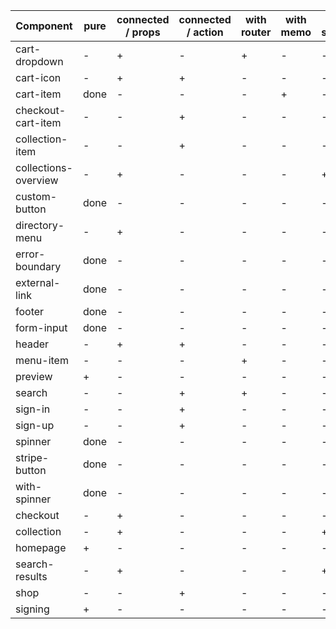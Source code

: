 | Component            |   pure    | connected / props | connected / action | with router | with memo | with spinner |
| -------------------- | --------- | ----------------- | ------------------ | ----------- | --------- | ------------ |
| cart-dropdown        |     -     |         +         |          -         |      +      |     -     |       -      |
| cart-icon            |     -     |         +         |          +         |      -      |     -     |       -      |
| cart-item            |   done    |         -         |          -         |      -      |     +     |       -      |
| checkout-cart-item   |     -     |         -         |          +         |      -      |     -     |       -      |
| collection-item      |     -     |         -         |          +         |      -      |     -     |       -      |
| collections-overview |     -     |         +         |          -         |      -      |     -     |       +      |
| custom-button        |   done    |         -         |          -         |      -      |     -     |       -      |
| directory-menu       |     -     |         +         |          -         |      -      |     -     |       -      |
| error-boundary       |   done    |         -         |          -         |      -      |     -     |       -      |
| external-link        |   done    |         -         |          -         |      -      |     -     |       -      |
| footer               |   done    |         -         |          -         |      -      |     -     |       -      |
| form-input           |   done    |         -         |          -         |      -      |     -     |       -      |
| header               |     -     |         +         |          +         |      -      |     -     |       -      |
| menu-item            |     -     |         -         |          -         |      +      |     -     |       -      |
| preview              |     +     |         -         |          -         |      -      |     -     |       -      |
| search               |     -     |         -         |          +         |      +      |     -     |       -      |
| sign-in              |     -     |         -         |          +         |      -      |     -     |       -      |
| sign-up              |     -     |         -         |          +         |      -      |     -     |       -      |
| spinner              |   done    |         -         |          -         |      -      |     -     |       -      |
| stripe-button        |   done    |         -         |          -         |      -      |     -     |       -      |
| with-spinner         |   done    |         -         |          -         |      -      |     -     |       -      |
| checkout             |     -     |         +         |          -         |      -      |     -     |       -      |
| collection           |     -     |         +         |          -         |      -      |     -     |       +      |
| homepage             |     +     |         -         |          -         |      -      |     -     |       -      |
| search-results       |     -     |         +         |          -         |      -      |     -     |       +      |
| shop                 |     -     |         -         |          +         |      -      |     -     |       -      |
| signing              |     +     |         -         |          -         |      -      |     -     |       -      |
